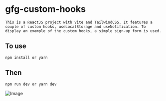 # gfg-custom-hooks

`This is a ReactJS project with Vite and TailwindCSS. It features a couple of custom hooks, useLocalStorage and useNotification. To display an example of the custom hooks, a simple sign-up form is used.`

## To use
`npm install or yarn`
## Then
`npm run dev or yarn dev`

![Image](https://github.com/user-attachments/assets/f0c49e03-0d4d-4a06-9f76-6c07f91e2e49)
